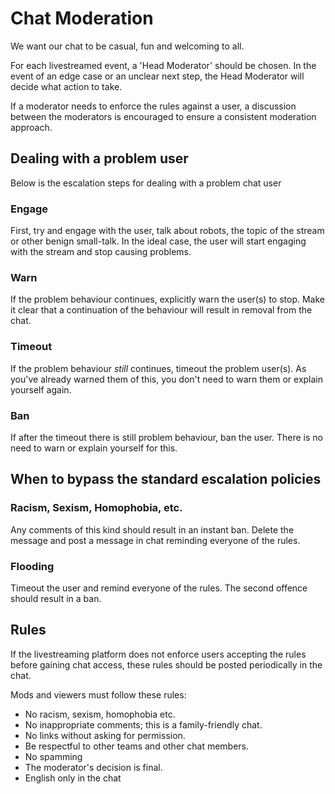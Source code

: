# Chat Moderation

We want our chat to be casual, fun and welcoming to all.

For each livestreamed event, a 'Head Moderator' should be chosen. In the event of an edge case or an unclear next step, the Head Moderator will decide what action to take.

If a moderator needs to enforce the rules against a user, a discussion between the moderators is encouraged to ensure a consistent moderation approach.

## Dealing with a problem user

Below is the escalation steps for dealing with a problem chat user

### Engage

First, try and engage with the user, talk about robots, the topic of the stream or other benign small-talk. In the ideal case, the user will start engaging with the stream and stop causing problems.

### Warn

If the problem behaviour continues, explicitly warn the user(s) to stop. Make it clear that a continuation of the behaviour will result in removal from the chat.

### Timeout

If the problem behaviour _still_ continues, timeout the problem user(s). As you've already warned them of this, you don't need to warn them or explain yourself again.

### Ban

If after the timeout there is still problem behaviour, ban the user. There is no need to warn or explain yourself for this.

## When to bypass the standard escalation policies

### Racism, Sexism, Homophobia, etc.

Any comments of this kind should result in an instant ban. Delete the message and post a message in chat reminding everyone of the rules.

### Flooding

Timeout the user and remind everyone of the rules. The second offence should result in a ban.

## Rules

If the livestreaming platform does not enforce users accepting the rules before gaining chat access, these rules should be posted periodically in the chat.

Mods and viewers must follow these rules:

- No racism, sexism, homophobia etc.
- No inappropriate comments; this is a family-friendly chat.
- No links without asking for permission.
- Be respectful to other teams and other chat members.
- No spamming
- The moderator's decision is final.
- English only in the chat
